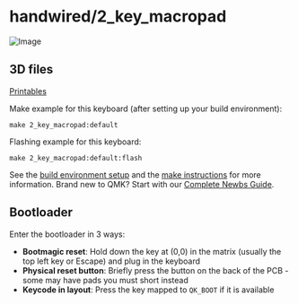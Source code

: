 # handwired/2_key_macropad

![Image](https://media.printables.com/media/prints/1b548c00-1e38-435e-ac8e-3ecc0696e820/images/10080525_1d3af5ef-5f36-4597-b425-f2d3c54f2664_c3569934-6a74-4e4e-92ad-8e2d67c67136/thumbs/inside/1920x1440/jpg/2_key_macropad1.webp)

## 3D files

[Printables](https://www.printables.com/model/1336078-2-key-macropad-with-a-knob)

Make example for this keyboard (after setting up your build environment):

    make 2_key_macropad:default

Flashing example for this keyboard:

    make 2_key_macropad:default:flash

See the [build environment setup](https://docs.qmk.fm/#/getting_started_build_tools) and the [make instructions](https://docs.qmk.fm/#/getting_started_make_guide) for more information. Brand new to QMK? Start with our [Complete Newbs Guide](https://docs.qmk.fm/#/newbs).

## Bootloader

Enter the bootloader in 3 ways:

* **Bootmagic reset**: Hold down the key at (0,0) in the matrix (usually the top left key or Escape) and plug in the keyboard
* **Physical reset button**: Briefly press the button on the back of the PCB - some may have pads you must short instead
* **Keycode in layout**: Press the key mapped to `QK_BOOT` if it is available

